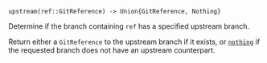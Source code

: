 ```
upstream(ref::GitReference) -> Union{GitReference, Nothing}
```

Determine if the branch containing `ref` has a specified upstream branch.

Return either a `GitReference` to the upstream branch if it exists, or [`nothing`](@ref) if the requested branch does not have an upstream counterpart.
